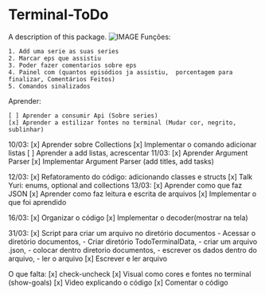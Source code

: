 # Terminal-ToDo

A description of this package.
![IMAGE](https://user-images.githubusercontent.com/62367544/78246026-dc7cdc00-74be-11ea-8ea8-4725f0741ca7.jpg)
Funções:

    1. Add uma serie as suas series
    2. Marcar eps que assistiu
    3. Poder fazer comentarios sobre eps
    4. Painel com (quantos episódios ja assistiu,  porcentagem para finalizar, Comentários Feitos)
    5. Comandos sinalizados


Aprender:

    [ ] Aprender a consumir Api (Sobre series)
    [x] Aprender a estilizar fontes no terminal (Mudar cor, negrito, sublinhar)


10/03:
    [x] Aprender sobre Collections
    [x] Implementar o comando adicionar listas 
    [ ] Aprender a  add listas, acrescentar
11/03:
    [x] Aprender Argument Parser 
    [x] Implementar Argument Parser (add titles, add tasks)


12/03:
    [x] Refatoramento do código: adicionando classes e structs
    [x] Talk Yuri: enums, optional and collections
13/03:
    [x] Aprender como que faz JSON
    [x] Aprender como faz leitura e escrita de arquivos
    [x] Implementar o que foi aprendido 


16/03: 
    [x] Organizar o código
    [x] Implementar o decoder(mostrar na tela)


31/03:
    [x] Script para criar um arquivo no diretório documentos 
        - Acessar o diretório documentos, 
        - Criar diretório TodoTerminalData,
        - criar um arquivo .json,
        - colocar dentro diretorio documentos, 
        - escrever os dados dentro do arquivo, 
        - ler o arquivo 
    [x] Escrever e ler arquivo
    


O que falta: 
    [x] check-uncheck
    [x] Visual como cores e fontes no terminal (show-goals)
    [x] Video explicando o código 
    [x] Comentar o código 
